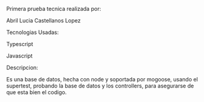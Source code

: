 Primera prueba tecnica realizada por:

Abril Lucia Castellanos Lopez

Tecnologias Usadas:

Typescript 

Javascript 


Descripcion:

Es una base de datos, hecha con node y soportada por mogoose, usando el supertest, probando la base de datos y los controllers, para asegurarse de que esta bien el codigo.
